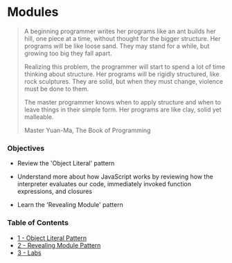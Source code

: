 # Modules
> A beginning programmer writes her programs like an ant builds her hill, one piece at a time, without thought for the bigger structure. Her programs will be like loose sand. They may stand for a while, but growing too big they fall apart.
>
> Realizing this problem, the programmer will start to spend a lot of time thinking about structure. Her programs will be rigidly structured, like rock sculptures. They are solid, but when they must change, violence must be done to them.
>
> The master programmer knows when to apply structure and when to leave things in their simple form. Her programs are like clay, solid yet malleable.
>
> Master Yuan-Ma, The Book of Programming

### Objectives
* Review the 'Object Literal' pattern
  
* Understand more about how JavaScript works by reviewing how the interpreter evaluates our code, immediately invoked function expressions, and closures
  
* Learn the 'Revealing Module' pattern

### Table of Contents
* [1 - Object Literal Pattern](1_ObjectLiteralPattern.md)
* [2 - Revealing Module Pattern](2_RevealingModulePattern.md)
* [3 - Labs](3_Labs.md)